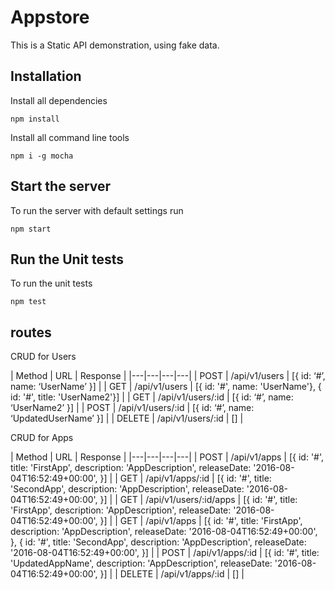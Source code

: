 # Appstore
This is a Static API demonstration, using fake data.

## Installation

Install all dependencies
```
npm install
```

Install all command line tools
```
npm i -g mocha
```


## Start the server

To run the server with default settings run
```
npm start
```


## Run the Unit tests

To run the unit tests
```
npm test
```


## routes

CRUD for Users

| Method | URL | Response |
|---|---|---|---|
| POST | /api/v1/users | [{ id: ‘#’, name: ‘UserName’ }] |
| GET | /api/v1/users | [{ id: '#', name: 'UserName'}, { id: '#', title: 'UserName2'}] |
| GET | /api/v1/users/:id | [{ id: ‘#’, name: ‘UserName2’ }] |
| POST | /api/v1/users/:id | [{ id: ‘#’, name: ‘UpdatedUserName’ }] |
| DELETE | /api/v1/users/:id | [] |

CRUD for Apps

| Method | URL | Response |
|---|---|---|---|
| POST | /api/v1/apps | [{ id: '#', title: 'FirstApp', description: 'AppDescription', releaseDate: '2016-08-04T16:52:49+00:00', }] |
| GET | /api/v1/apps/:id | [{ id: '#', title: 'SecondApp', description: 'AppDescription', releaseDate: '2016-08-04T16:52:49+00:00', }] |
| GET | /api/v1/users/:id/apps | [{ id: '#', title: 'FirstApp', description: 'AppDescription', releaseDate: '2016-08-04T16:52:49+00:00', }] |
| GET | /api/v1/apps | [{ id: '#', title: 'FirstApp', description: 'AppDescription', releaseDate: '2016-08-04T16:52:49+00:00', }, { id: '#', title: 'SecondApp', description: 'AppDescription', releaseDate: '2016-08-04T16:52:49+00:00', }] |
| POST | /api/v1/apps/:id | [{ id: '#', title: 'UpdatedAppName', description: 'AppDescription', releaseDate: '2016-08-04T16:52:49+00:00', }] |
| DELETE | /api/v1/apps/:id | [] |

